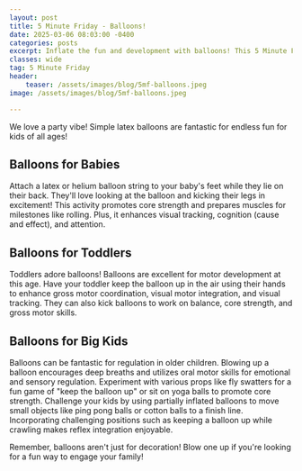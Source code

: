 ```yaml
---
layout: post
title: 5 Minute Friday - Balloons!
date: 2025-03-06 08:03:00 -0400
categories: posts
excerpt: Inflate the fun and development with balloons! This 5 Minute Friday offers playful activities for babies, toddlers, and big kids to enhance core strength, visual tracking, motor skills, and even emotional regulation.
classes: wide
tag: 5 Minute Friday
header:
    teaser: /assets/images/blog/5mf-balloons.jpeg
image: /assets/images/blog/5mf-balloons.jpeg

---
```



We love a party vibe! Simple latex balloons are fantastic for endless fun for kids of all ages!

## Balloons for Babies

Attach a latex or helium balloon string to your baby's feet while they lie on their back. They'll love looking at the balloon and kicking their legs in excitement! This activity promotes core strength and prepares muscles for milestones like rolling. Plus, it enhances visual tracking, cognition (cause and effect), and attention.

## Balloons for Toddlers

Toddlers adore balloons! Balloons are excellent for motor development at this age. Have your toddler keep the balloon up in the air using their hands to enhance gross motor coordination, visual motor integration, and visual tracking. They can also kick balloons to work on balance, core strength, and gross motor skills.

## Balloons for Big Kids

Balloons can be fantastic for regulation in older children. Blowing up a balloon encourages deep breaths and utilizes oral motor skills for emotional and sensory regulation. Experiment with various props like fly swatters for a fun game of "keep the balloon up" or sit on yoga balls to promote core strength. Challenge your kids by using partially inflated balloons to move small objects like ping pong balls or cotton balls to a finish line. Incorporating challenging positions such as keeping a balloon up while crawling makes reflex integration enjoyable.

Remember, balloons aren't just for decoration! Blow one up if you're looking for a fun way to engage your family!


